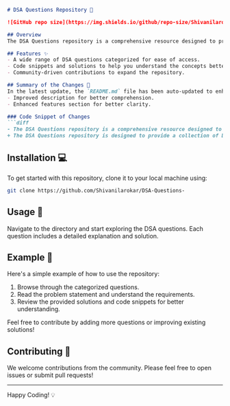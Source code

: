 ```markdown
# DSA Questions Repository 🚀

![GitHub repo size](https://img.shields.io/github/repo-size/Shivanilarokar/DSA-Questions-) ![GitHub contributors](https://img.shields.io/github/contributors/Shivanilarokar/DSA-Questions-) ![GitHub issues](https://img.shields.io/github/issues/Shivanilarokar/DSA-Questions-)

## Overview
The DSA Questions repository is a comprehensive resource designed to provide a collection of Data Structures and Algorithms (DSA) questions to help you enhance your coding skills and prepare for technical interviews. This repository is perfect for both beginners and experienced programmers looking to improve their understanding of DSA concepts.

## Features ✨
- A wide range of DSA questions categorized for ease of access.
- Code snippets and solutions to help you understand the concepts better.
- Community-driven contributions to expand the repository.

## Summary of the Changes 📝
In the latest update, the `README.md` file has been auto-updated to enhance clarity and readability. The changes include:
- Improved description for better comprehension.
- Enhanced features section for better clarity.

### Code Snippet of Changes
```diff
- The DSA Questions repository is a comprehensive resource designed to provide a collection of Data Structures and Algorithms (DSA) questions to help you enhance your coding skills and prepare for technical interviews.
+ The DSA Questions repository is designed to provide a collection of Data Structures and Algorithms (DSA) questions to help you enhance your coding skills and prepare for technical interviews.
```

## Installation 💻
To get started with this repository, clone it to your local machine using:
```bash
git clone https://github.com/Shivanilarokar/DSA-Questions-
```

## Usage 📖
Navigate to the directory and start exploring the DSA questions. Each question includes a detailed explanation and solution.

## Example 🧭
Here's a simple example of how to use the repository:

1. Browse through the categorized questions.
2. Read the problem statement and understand the requirements.
3. Review the provided solutions and code snippets for better understanding.

Feel free to contribute by adding more questions or improving existing solutions! 

## Contributing 🤝
We welcome contributions from the community. Please feel free to open issues or submit pull requests!

---

Happy Coding! 💡
```